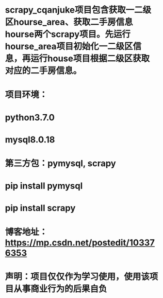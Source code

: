 # scrapy_cqanjuke项目包含获取一二级区hourse_area、获取二手房信息hourse两个scrapy项目。先运行hourse_area项目初始化一二级区信息，再运行house项目根据二级区获取对应的二手房信息。

# 项目环境：
# python3.7.0
# mysql8.0.18

# 第三方包：pymysql, scrapy
# pip install pymysql
# pip install scrapy

# 博客地址：https://mp.csdn.net/postedit/103376353

# 声明：项目仅仅作为学习使用，使用该项目从事商业行为的后果自负
